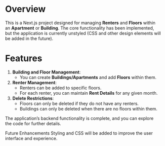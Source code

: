 # Overview
This is a Next.js project designed for managing **Renters** and **Floors** within an **Apartment** or **Building**. The core functionality has been implemented, but the application is currently unstyled (CSS and other design elements will be added in the future).

# Features
1. **Building and Floor Management**: 
   - You can create **Buildings/Apartments** and add **Floors** within them.
2. **Renter Management**:
   - Renters can be added to specific floors. 
   - For each renter, you can maintain **Rent Details** for any given month.
3. **Delete Restrictions**:
   - Floors can only be deleted if they do not have any renters.
   - Buildings can only be deleted when there are no floors within them.

The application’s backend functionality is complete, and you can explore the code for further details.

Future Enhancements
Styling and CSS will be added to improve the user interface and experience.
